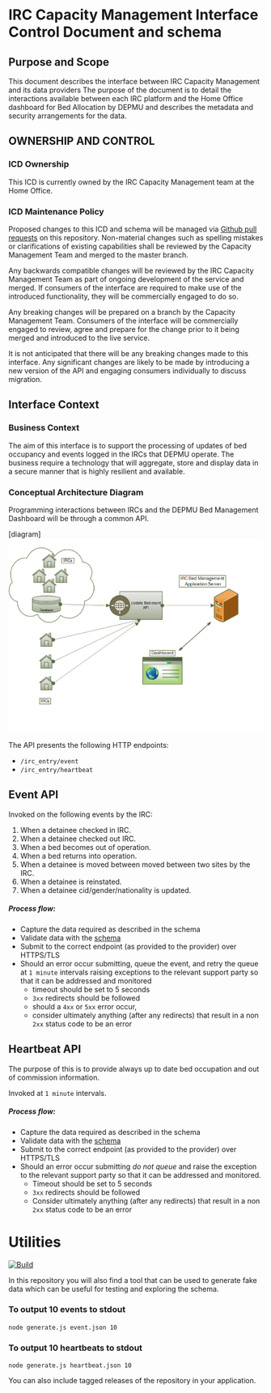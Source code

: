 # IRC Capacity Management Interface Control Document and schema

## Purpose and Scope
This document describes the interface between IRC Capacity Management and its data providers
The purpose of the document is to detail the interactions available between each IRC platform and the Home Office dashboard for Bed Allocation by DEPMU and describes the metadata and security arrangements for the data.

## OWNERSHIP AND CONTROL

### ICD Ownership
This ICD is currently owned by the IRC Capacity Management team at the Home Office.

### ICD Maintenance Policy
Proposed changes to this ICD and schema will be managed via [Github pull requests](https://help.github.com/articles/using-pull-requests/) on this repository.
Non-material changes such as spelling mistakes or clarifications of existing capabilities shall be reviewed by the Capacity Management Team and merged to the master branch.

Any backwards compatible changes will be reviewed by the IRC Capacity Management Team as part of ongoing development of the service and merged.
If consumers of the interface are required to make use of the introduced functionality, they will be commercially engaged to do so.

Any breaking changes will be prepared on a branch by the Capacity Management Team.
Consumers of the interface will be commercially engaged to review, agree and prepare for the change prior to it being merged and introduced to the live service.

It is not anticipated that there will be any breaking changes made to this interface.
Any significant changes are likely to be made by introducing a new version of the API and engaging consumers individually to discuss migration.


## Interface Context

### Business Context
The aim of this interface is to support the processing of updates of bed occupancy and events logged in the IRCs that DEPMU operate.
The business require a technology that will aggregate, store and display data in a secure manner that is highly resilient and available.

### Conceptual Architecture Diagram

Programming interactions between IRCs and the DEPMU Bed Management Dashboard will be through a common API.

[diagram]
![Conceptual Architecture Diagram](./assets/architecture_diagram.png)

The API presents the following HTTP endpoints:
- `/irc_entry/event`
- `/irc_entry/heartbeat`

## Event API
Invoked on the following events by the IRC:

1. When a detainee checked in IRC.
1. When a detainee checked out IRC.
1. When a bed becomes out of operation.
1. When a bed returns into operation.
1. When a detainee is moved between moved between two sites by the IRC.
1. When a detainee is reinstated.
1. When a detainee cid/gender/nationality is updated.

##### Process flow:
- Capture the data required as described in the schema
- Validate data with the [schema](./event.json)
- Submit to the correct endpoint (as provided to the provider) over HTTPS/TLS
- Should an error occur submitting, queue the event, and retry the queue at `1 minute` intervals raising exceptions to the relevant support party so that it can be addressed and monitored
  - timeout should be set to 5 seconds
  - `3xx` redirects should be followed
  - should a `4xx` or `5xx` error occur, 
  - consider ultimately anything (after any redirects) that result in a non `2xx` status code to be an error

## Heartbeat API
The purpose of this is to provide always up to date bed occupation and out of commission information.

Invoked at `1 minute` intervals.
##### Process flow:
- Capture the data required as described in the schema
- Validate data with the [schema](./heartbeat.json)
- Submit to the correct endpoint (as provided to the provider) over HTTPS/TLS
- Should an error occur submitting *do not queue* and raise the exception to the relevant support party so that it can be addressed and monitored.
  - Timeout should be set to 5 seconds
  - `3xx` redirects should be followed
  - Consider ultimately anything (after any redirects) that result in a non `2xx` status code to be an error

# Utilities
[![Build](https://travis-ci.org/UKHomeOffice/removals_schema.png)](https://travis-ci.org/UKHomeOffice/removals_schema)

In this repository you will also find a tool that can be used to generate fake data which can be useful for testing and exploring the schema.
### To output 10 events to stdout
```shell
node generate.js event.json 10
```
### To output 10 heartbeats to stdout
```shell
node generate.js heartbeat.json 10
```
You can also include tagged releases of the repository in your application.
